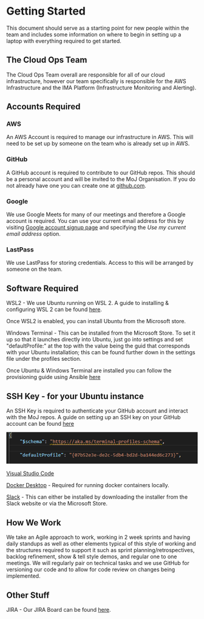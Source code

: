 # Getting Started

This document should serve as a starting point for new people within the team
and includes some information on where to begin in setting up a laptop
with everything required to get started.

## The Cloud Ops Team

The Cloud Ops Team overall are responsible for all of our cloud infrastructure,
however our team specifically is responsible for the AWS Infrastructure and the
IMA Platform (Infrastructure Monitoring and Alerting).

## Accounts Required

### AWS
An AWS Account is required to manage our infrastructure in AWS. This will need
to be set up by someone on the team who is already set up in AWS.

### GitHub
A GitHub account is required to contribute to our GitHub repos. This should be
a personal account and will be invited to the MoJ Organisation. If you do not
already have one you can create one at [github.com](https://github.com/).

### Google
We use Google Meets for many of our meetings and therefore a Google account is
required. You can use your current email address for this by visiting
[Google account signup page](https://accounts.google.com/signup) and
specifying the *Use my current email address* option.

### LastPass
We use LastPass for storing credentials. Access to this will be arranged by someone
on the team.

## Software Required

WSL2 - We use Ubuntu running on WSL 2. A guide to installing & configuring WSL 2 can be found [here](https://docs.microsoft.com/en-us/windows/wsl/install-win10#manual-installation-steps).

Once WSL2 is enabled, you can install Ubuntu from the Microsoft store.

Windows Terminal - This can be installed from the Microsoft Store. To set it up so
that it launches directly into Ubuntu, just go into settings and set "defaultProfile:"
at the top with the value being the guid that corresponds with your Ubuntu installation;
this can be found further down in the settings file under the profiles section.

Once Ubuntu & Windows Terminal are installed you can follow the provisioning guide using Ansible [here](https://github.com/wanieldilson/provision-ubuntu2004-on-wsl2)

## SSH Key - for your Ubuntu instance
An SSH Key is required to authenticate your GitHub account and interact with the MoJ
repos. A guide on setting up an SSH key on your GitHub account can be found [here](https://help.github.com/en/articles/adding-a-new-ssh-key-to-your-github-account)

![Windows Terminal Default](./Images/terminal_default_bash.png)

[Visual Studio Code](https://code.visualstudio.com/download)

[Docker Desktop](https://www.docker.com/products/docker-desktop) - Required for running docker containers locally.

[Slack](https://slack.com/intl/en-gb/downloads/windows) - This can either be
installed by downloading the installer from the Slack website or via the Microsoft
Store.

## How We Work

We take an Agile approach to work, working in 2 week sprints and having daily standups
as well as other elements typical of this style of working and the structures
required to support it such as sprint planning/retrospectives, backlog refinement, show
& tell style demos, and regular one to one meetings. We will regularly pair on
technical tasks and we use GitHub for versioning our code and to allow for code review
on changes being implemented.


## Other Stuff

JIRA - Our JIRA Board can be found [here](https://dsdmoj.atlassian.net/secure/RapidBoard.jspa?rapidView=432&quickFilter=1066).
